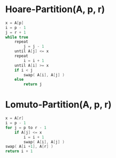 # Hoare-Partition(A, p, r)
```cpp
x = A[p]
i = p - 1
j = r + 1
while true
    repeat
        j = j - 1
    until A[j] <= x
    repeat
        i = i + 1
    until A[i] >= x
    if i < j
        swap( A[i], A[j] )
    else
        return j
```

# Lomuto-Partition(A, p, r)
```cpp
x = A[r]
i = p - 1
for j = p to r - 1
    if A[j] <= x
        i = i + 1
        swap( A[i], A[j] )
swap( A[i +1], A[r] )
return i + 1
```

